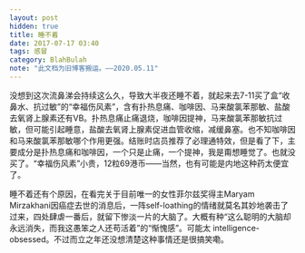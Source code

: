```yaml
---
layout: post
hidden: true
title: 睡不着
date: 2017-07-17 03:40
tags: 感冒
category: BlahBulah
note: "此文档为旧博客搬运。——2020.05.11"
---
```


没想到这次流鼻涕会持续这么久，导致大半夜还睡不着，就起来去7-11买了盒“收鼻水、抗过敏”的“幸福伤风素”，含有扑热息痛、咖啡因、马来酸氯苯那敏、盐酸去氧肾上腺素还有VB。扑热息痛止痛退烧，咖啡因提神，马来酸氯苯那敏抗过敏，但可能引起睡意，盐酸去氧肾上腺素促进血管收缩，减缓鼻塞。也不知咖啡因和马来酸氯苯那敏哪个作用更强。结账时店员推荐了必理通特效，但是看了下，主要成分是扑热息痛和咖啡因，一个只是止痛，一个提神，我是甭想睡觉了。也就没买了。“幸福伤风素”小贵，12粒69港币——当然，也有可能是内地这种药太便宜了。

睡不着还有个原因，在看完关于目前唯一的女性菲尔兹奖得主Maryam Mirzakhani因癌症去世的消息后，一阵self-loathing的情绪就莫名其妙地袭击了过来，四处肆虐一番后，就留下惨淡一片的大脑了。大概有种“这么聪明的大脑却永远消失，而我这愚笨之人还苟活着”的“惭愧感”。可能太 intelligence-obsessed。不过而立之年还没想清楚这种事情还是很搞笑嘞。